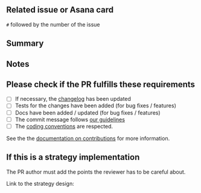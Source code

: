 ## Related issue or Asana card

`#` followed by the number of the issue

## Summary

## Notes

## Please check if the PR fulfills these requirements

- [ ] If necessary, the [changelog](https://github.com/owkin/connectlib/blob/main/CHANGELOG.md) has been updated
- [ ] Tests for the changes have been added (for bug fixes / features)
- [ ] Docs have been added / updated (for bug fixes / features)
- [ ] The commit message follows [our guidelines](https://github.com/owkin/tech-team/blob/main/CONTRIBUTING.md#commit-message)
- [ ] The [coding conventions](https://github.com/owkin/tech-team/blob/main/CONTRIBUTING.md#coding-guidelines) are respected.

See the the [documentation on contributions](https://github.com/owkin/tech-team/blob/main/CONTRIBUTING.md#contributing-to-owkins-software) for more information.

## If this is a strategy implementation

The PR author must add the points the reviewer has to be careful about.

Link to the strategy design: <TO ADD BY THE AUTHOR>
